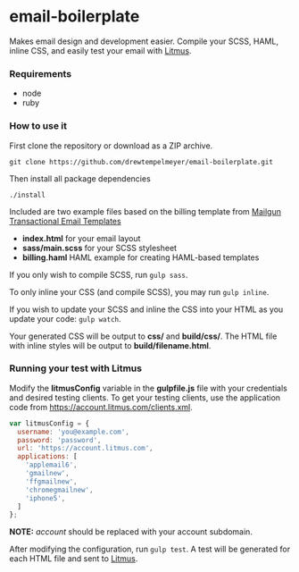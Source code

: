 # email-boilerplate

Makes email design and development easier. Compile your SCSS, HAML, inline CSS, and easily test your email with [Litmus](https://litmus.com/).

### Requirements

* node
* ruby

### How to use it

First clone the repository or download as a ZIP archive.

`git clone https://github.com/drewtempelmeyer/email-boilerplate.git`

Then install all package dependencies

`./install`

Included are two example files based on the billing template from [Mailgun Transactional Email Templates](http://blog.mailgun.com/transactional-html-email-templates/)

* **index.html** for your email layout
* **sass/main.scss** for your SCSS stylesheet
* **billing.haml** HAML example for creating HAML-based templates

If you only wish to compile SCSS, run `gulp sass`.

To only inline your CSS (and compile SCSS), you may run `gulp inline`.

If you wish to update your SCSS and inline the CSS into your HTML as you update your code: `gulp watch`.

Your generated CSS will be output to **css/** and **build/css/**. The HTML file with inline styles will be output to **build/filename.html**.

### Running your test with Litmus ###

Modify the **litmusConfig** variable in the **gulpfile.js** file with your credentials and desired testing clients. To get your testing clients, use the application code from https://account.litmus.com/clients.xml.

```javascript
var litmusConfig = {
  username: 'you@example.com',
  password: 'password',
  url: 'https://account.litmus.com',
  applications: [
    'applemail6',
    'gmailnew',
    'ffgmailnew',
    'chromegmailnew',
    'iphone5',
  ]
};
```

**NOTE:** *account* should be replaced with your account subdomain.

After modifying the configuration, run `gulp test`. A test will be generated for each HTML file and sent to [Litmus](https://litmus.com).


